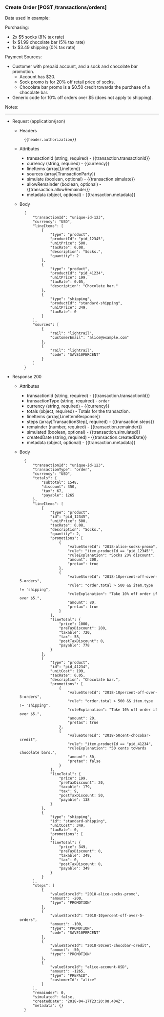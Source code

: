 ### Create Order [POST /transactions/orders]

Data used in example:

Purchasing: 
 - 2x $5 socks (8% tax rate)
 - 1x $1.99 chocolate bar  (5% tax rate)
 - 1x $3.49 shipping (0% tax rate)
 
 Payment Sources:
 - Customer with prepaid account, and a sock and chocolate bar promotion.
    - Account has $20.
    - Sock promo is for 20% off retail price of socks.
    - Chocolate bar promo is a $0.50 credit towards the purchase of a chocolate bar.
- Generic code for 10% off orders over $5 (does not apply to shipping). 


Notes:

---
+ Request (application/json)
    + Headers
    
            {{header.authorization}}

    + Attributes
        + transactionId (string, required) - {{transaction.transactionId}}
        + currency (string, required) - {{currency}}
        + lineItems (array[LineItem])
        + sources (array[TransactionParty])
        + simulate (boolean, optional) - {{transaction.simulate}}
        + allowRemainder (boolean, optional) - {{transaction.allowRemainder}}
        + metadata (object, optional) - {{transaction.metadata}}
        
    + Body 
    
            {
                "transactionId": "unique-id-123",
                "currency": "USD",
                "lineItems": [
                    {
                        "type": "product",
                        "productId": "pid_12345", 
                        "unitPrice": 500,
                        "taxRate": 0.08, 
                        "description": "Socks.", 
                        "quantity": 2
                    },
                    {
                        "type": "product",
                        "productId": "pid_41234", 
                        "unitPrice": 199,
                        "taxRate": 0.05, 
                        "description": "Chocolate bar."
                    },
                    {
                        "type": "shipping",
                        "productId": "standard-shipping",
                        "unitPrice": 349,
                        "taxRate": 0
                    }
                ],
                "sources": [
                    {
                        "rail": "lightrail",
                        "customerEmail": "alice@example.com"
                    },
                    {
                        "rail": "lightrail",
                        "code": "SAVE10PERCENT"
                    }
                ]
            }
    
+ Response 200
    + Attributes
        + transactionId (string, required) - {{transaction.transactionId}}
        + transactionType (string, required) - `order`
        + currency (string, required) - {{currency}}
        + totals (object, required) - Totals for the transaction.
        + lineItems (array[LineItemResponse])
        + steps (array[TransactionStep], required) - {{transaction.steps}}
        + remainder (number, required) - {{transaction.remainder}}
        + simulated (boolean, optional) - {{transaction.simulated}}
        + createdDate (string, required) - {{transaction.createdDate}}
        + metadata (object, optional) - {{transaction.metadata}}

    + Body
    
            {
                "transactionId": "unique-id-123",
                "transactionType": "order",
                "currency": "USD",
                "totals": {
                    "subtotal": 1548,
                    "discount": 350,
                    "tax": 67,
                    "payable": 1265
                },
                "lineItems": [
                    {
                        "type": "product",
                        "id": "pid_12345", 
                        "unitPrice": 500,
                        "taxRate": 0.08, 
                        "description": "Socks.", 
                        "quantity": 2,
                        "promotions": [
                            {
                                "valueStoreId": "2018-alice-socks-promo",
                                "rule": "item.productId == "pid_12345'",
                                "ruleExplanation": "Socks 20% discount",
                                "amount": 200,
                                "pretax": true
                            },
                            {
                                "valueStoreId": "2018-10percent-off-over-5-orders",
                                "rule": "order.total > 500 && item.type != 'shipping", 
                                "ruleExplanation": "Take 10% off order if over $5.",
                                "amount": 80,
                                "pretax": true
                            }
                        ],
                        "lineTotal": {
                            "price": 1000,
                            "preTaxDiscount": 280,
                            "taxable": 720,
                            "tax": 58,
                            "postTaxDiscount": 0,
                            "payable": 778
                        }  
                    },
                    {
                        "type": "product",
                        "id": "pid_41234", 
                        "unitCost": 199,
                        "taxRate": 0.05, 
                        "description": "Chocolate bar.",
                        "promotions": [
                            {
                                "valueStoreId": "2018-10percent-off-over-5-orders",
                                "rule": "order.total > 500 && item.type != 'shipping", 
                                "ruleExplanation": "Take 10% off order if over $5.",
                                "amount": 20,
                                "pretax": true
                            },
                            {
                                "valueStoreId": "2018-50cent-chocobar-credit",
                                "rule": "item.productId == "pid_41234",
                                "ruleExplanation": "50 cents towards chocolate bars.",
                                "amount": 50,
                                "pretax": false
                            }
                        ],
                        "lineTotal": {
                            "price": 199,
                            "preTaxDiscount": 20,
                            "taxable": 179,
                            "tax": 9,
                            "postTaxDiscount: 50,
                            "payable": 138
                        }
                    },
                    {
                        "type": "shipping",
                        "id": "standard-shipping", 
                        "unitCost": 349,
                        "taxRate": 0, 
                        "promotions": [
                        ],
                        "lineTotal": {
                            "price": 349,
                            "preTaxDiscount": 0,
                            "taxable": 349,
                            "tax": 0,
                            "postTaxDiscount: 0,
                            "payable": 349
                        }
                    }
                ],
                "steps": [
                    {
                        "valueStoreId": "2018-alice-socks-promo",
                        "amount": -200,
                        "type": "PROMOTION"
                    },
                    {
                        "valueStoreId": "2018-10percent-off-over-5-orders",
                        "amount": -100,
                        "type": "PROMOTION",
                        "code": "SAVE10PERCENT"
                    },
                    {
                        "valueStoreId": "2018-50cent-chocobar-credit",
                        "amount": -50,
                        "type": "PROMOTION"
                    },
                    {
                        "valueStoreId": "alice-account-USD",
                        "amount": -1265,
                        "type": "PREPAID",
                        "customerId": "alice"
                    }
                ],
                "remainder": 0,
                "simulated": false,
                "createdDate": "2018-04-17T23:20:08.404Z",
                "metadata": {}
            }
